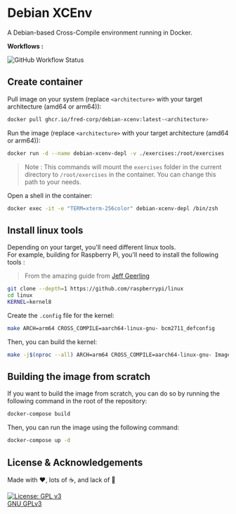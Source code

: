 # Debian XCEnv

A Debian-based Cross-Compile environment running in Docker.

**Workflows :**

![GitHub Workflow Status](https://github.com/fred-corp/debian-xcenv/actions/workflows/ghcr.yml/badge.svg)

## Create container

Pull image on your system (replace `<architecture>` with your target architecture (amd64 or arm64)):

```zsh
docker pull ghcr.io/fred-corp/debian-xcenv:latest-<architecture>
```

Run the image (replace `<architecture>` with your target architecture (amd64 or arm64)):

```zsh
docker run -d --name debian-xcenv-depl -v ./exercises:/root/exercises --network=host --tty=true ghcr.io/fred-corp/debian-xcenv:latest-<architecture>
```

> Note : This commands will mount the `exercises` folder in the current directory to `/root/exercises` in the container. You can change this path to your needs.

Open a shell in the container:

```zsh
docker exec -it -e "TERM=xterm-256color" debian-xcenv-depl /bin/zsh 
```

## Install linux tools

Depending on your target, you'll need different linux tools.  
For example, building for Raspberry Pi, you'll need to install the following tools :

> From the amazing guide from [Jeff Geerling](https://www.jeffgeerling.com/blog/2020/cross-compiling-raspberry-pi-os-linux-kernel-on-macos)

```zsh
git clone --depth=1 https://github.com/raspberrypi/linux
cd linux
KERNEL=kernel8
```

Create the `.config` file for the kernel:

```zsh
make ARCH=arm64 CROSS_COMPILE=aarch64-linux-gnu- bcm2711_defconfig
```

Then, you can build the kernel:

```zsh
make -j$(nproc --all) ARCH=arm64 CROSS_COMPILE=aarch64-linux-gnu- Image modules dtbs
```

## Building the image from scratch

If you want to build the image from scratch, you can do so by running the following command in the root of the repository:

```zsh
docker-compose build
```

Then, you can run the image using the following command:

```zsh
docker-compose up -d
```

## License & Acknowledgements

Made with ❤️, lots of ☕️, and lack of 🛌

[![License: GPL v3](https://www.gnu.org/graphics/gplv3-127x51.png)](https://www.gnu.org/licenses/gpl-3.0.en.html)  
[GNU GPLv3](https://www.gnu.org/licenses/gpl-3.0.en.html)
